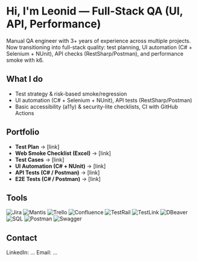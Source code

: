 # Hi, I'm Leonid — Full-Stack QA (UI, API, Performance)

Manual QA engineer with 3+ years of experience across multiple projects. 
Now transitioning into full-stack quality: test planning, UI automation (C# + Selenium + NUnit),
API checks (RestSharp/Postman), and performance smoke with k6.

## What I do
- Test strategy & risk-based smoke/regression
- UI automation (C# + Selenium + NUnit), API tests (RestSharp/Postman)
- Basic accessibility (a11y) & security-lite checklists, CI with GitHub Actions

## Portfolio
- **Test Plan** -> [link]
- **Web Smoke Checklist (Excel)** -> [link]
- **Test Cases** -> [link]
- **UI Automation (C# + NUnit)** -> [link]
- **API Tests (C# / Postman)** -> [link]
- **E2E Tests (C# / Postman)** -> [link]

## Tools
<p>
  <img alt="Jira" src="https://img.shields.io/badge/-Jira-blue?style=flat-square&logo=jira&logoColor=whitee" />
  <img alt="Mantis" src="https://img.shields.io/badge/-Mantis-green?style=flat-square&logo=mantis&logoColor=white" />
  <img alt="Trello" src="https://img.shields.io/badge/-Trello-blue?style=flat-square&logo=trello&logoColor=white" />
  <img alt="Confluence" src="https://img.shields.io/badge/-Confluence-blue?style=flat-square&logo=confluence&logoColor=white" />
  <img alt="TestRail" src="https://img.shields.io/badge/-TestRail-green?style=flat-square&logo=testrail&logoColor=white" />
  <img alt="TestLink" src="https://img.shields.io/badge/-TestLink-yellow?style=flat-square&logo=testlink&logoColor=white" />
  <img alt="DBeaver" src="https://img.shields.io/badge/-DBeaver-A08470?style=flat-square&logo=dbeaver&logoColor=white" />
  <img alt="SQL" src="https://img.shields.io/badge/-SQL-purple?style=flat-square&logo=sql&logoColor=white" />
  <img alt="Postman" src="https://img.shields.io/badge/-Postman-orange?style=flat-square&logo=postman&logoColor=white" />
  <img alt="Swagger" src="https://img.shields.io/badge/-Swagger-green?style=flat-square&logo=swagger?logoColor=white" />
</p>

## Contact
LinkedIn: …  Email: …
